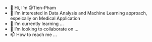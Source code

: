 - 👋 Hi, I’m @Tien-Pham
- 👀 I’m interested in Data Analysis and Machine Learning approach, espeically on Medical Application
- 🌱 I’m currently learning ...
- 💞️ I’m looking to collaborate on ...
- 📫 How to reach me ...

<!---
Pham-Canh-An-Tien/Pham-Canh-An-Tien is a ✨ special ✨ repository because its `README.md` (this file) appears on your GitHub profile.
You can click the Preview link to take a look at your changes.
--->
